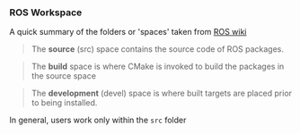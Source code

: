 ### ROS Workspace

A quick summary of the folders or 'spaces' taken from [ROS wiki](http://wiki.ros.org/catkin/workspaces#Build_Space)

> The **source** (src) space contains the source code of ROS packages.

> The **build** space is where CMake is invoked to build the packages in the source space

> The **development** (devel) space is where built targets are placed prior to being installed.

In general, users work only within the `src` folder
